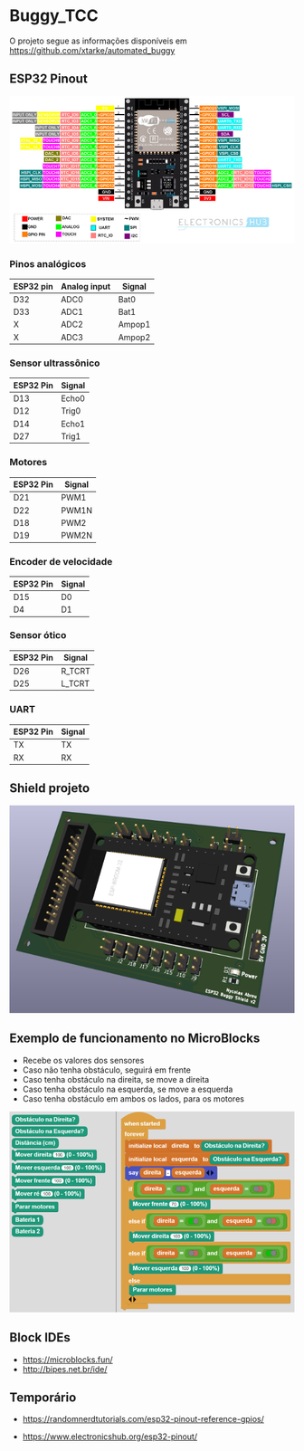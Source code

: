 # Buggy_TCC

O projeto segue as informações disponíveis em https://github.com/xtarke/automated_buggy

## ESP32 Pinout

![ESP32 Pinout](./images/ESP32_Pinout.jpg "ESP32 Pinout")

### Pinos analógicos

| ESP32 pin | Analog input | Signal |
| --------- | ------------ | ------ |
| D32       | ADC0         | Bat0   |
| D33       | ADC1         | Bat1   |
| X         | ADC2         | Ampop1 |
| X         | ADC3         | Ampop2 |

### Sensor ultrassônico

| ESP32 Pin | Signal |
| --------- | ------ |
| D13       | Echo0  |
| D12       | Trig0  |
| D14       | Echo1  |
| D27       | Trig1  |

### Motores

| ESP32 Pin | Signal |
| --------- | ------ |
| D21       | PWM1   |
| D22       | PWM1N  |
| D18       | PWM2   |
| D19       | PWM2N  |

### Encoder de velocidade

| ESP32 Pin | Signal |
| --------- | ------ |
| D15       | D0     |
| D4        | D1     |

### Sensor ótico

| ESP32 Pin | Signal |
| --------- | ------ |
| D26       | R_TCRT |
| D25       | L_TCRT |

### UART

| ESP32 Pin | Signal |
| --------- | ------ |
| TX        | TX     |
| RX        | RX     |

## Shield projeto

![Shield](./images/shield.png "Shield")

## Exemplo de funcionamento no MicroBlocks

- Recebe os valores dos sensores
- Caso não tenha obstáculo, seguirá em frente
- Caso tenha obstáculo na direita, se move a direita
- Caso tenha obstáculo na esquerda, se move a esquerda
- Caso tenha obstáculo em ambos os lados, para os motores

![Seguir Linha](./images/Exemplo%20seguidor%20de%20linha.png "Seguir Linha")

## Block IDEs

- https://microblocks.fun/
- http://bipes.net.br/ide/

## Temporário

- https://randomnerdtutorials.com/esp32-pinout-reference-gpios/

- https://www.electronicshub.org/esp32-pinout/
